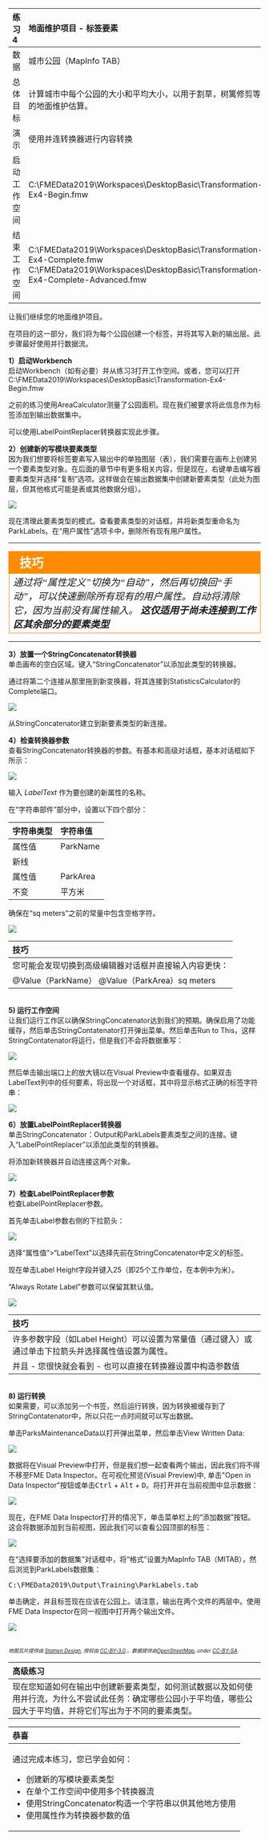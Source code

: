 |  练习4 |  地面维护项目 - 标签要素 |
| :--- | :--- |
| 数据 | 城市公园（MapInfo TAB） |
| 总体目标 | 计算城市中每个公园的大小和平均大小，以用于割草，树篱修剪等的地面维护估算。 |
| 演示 | 使用并连转换器进行内容转换 |
| 启动工作空间 | C:\FMEData2019\Workspaces\DesktopBasic\Transformation-Ex4-Begin.fmw |
| 结束工作空间 | C:\FMEData2019\Workspaces\DesktopBasic\Transformation-Ex4-Complete.fmw C:\FMEData2019\Workspaces\DesktopBasic\Transformation-Ex4-Complete-Advanced.fmw |

让我们继续您的地面维护项目。

在项目的这一部分，我们将为每个公园创建一个标签，并将其写入新的输出层。此步骤最好使用并行数据流。

  
**1）启动Workbench**  
 启动Workbench（如有必要）并从练习3打开工作空间。或者，您可以打开C:\FMEData2019\Workspaces\DesktopBasic\Transformation-Ex4-Begin.fmw

之前的练习使用AreaCalculator测量了公园面积。现在我们被要求将此信息作为标签添加到输出数据集中。

可以使用LabelPointReplacer转换器实现此步骤。

  
**2）创建新的写模块要素类型**  
因为我们想要将标签要素写入输出中的单独图层（表），我们需要在画布上创建另一个要素类型对象。在后面的章节中有更多相关内容，但是现在，右键单击编写器要素类型并选择“复制”选项。这样做会在输出数据集中创建新要素类型（此处为图层，但其他格式可能是表或其他数据分组）。

![](./Images/Img2.230.Ex4.DuplicateFeatureType.png)

现在清理此要素类型的模式。查看要素类型的对话框，并将新类型重命名为ParkLabels。在“用户属性”选项卡中，删除所有现有用户属性。

---

<!--Tip Section-->

<table style="border-spacing: 0px">
<tr>
<td style="vertical-align:middle;background-color:darkorange;border: 2px solid darkorange">
<i class="fa fa-info-circle fa-lg fa-pull-left fa-fw" style="color:white;padding-right: 12px;vertical-align:text-top"></i>
<span style="color:white;font-size:x-large;font-weight: bold;font-family:serif">技巧</span>
</td>
</tr>

<tr>
<td style="border: 1px solid darkorange">
<span style="font-family:serif; font-style:italic; font-size:larger">
通过将“属性定义”切换为“自动”，然后再切换回“手动”，可以快速删除所有现有的用户属性。自动将清除它，因为当前没有属性输入。 <strong>这仅适用于尚未连接到工作区其余部分的要素类型</strong>
</span>
</td>
</tr>
</table>

---


**3）放置一个StringConcatenator转换器**  
单击画布的空白区域。键入“StringConcatenator”以添加此类型的转换器。

通过将第二个连接从那里拖到新变换器，将其连接到StatisticsCalculator的Complete端口。

![](./Images/Img2.231.Ex4.StringConcatenatorCanvas.png)

从StringConcatenator建立到新要素类型的新连接。

  
**4）检查转换器参数**  
查看StringConcatenator转换器的参数。有基本和高级对话框，基本对话框如下所示：

![](./Images/Img2.232.Ex4.StringConcatenatorEmptyParams.png)

输入 _LabelText_ 作为要创建的新属性的名称。

在“字符串部件”部分中，设置以下四个部分：

| 字符串类型 | 字符串值 |
| :--- | :--- |
| 属性值 | ParkName |
| 新线 |  |
| 属性值 | ParkArea |
| 不变 |  平方米 |

确保在“sq meters”之前的常量中包含空格字符。

![](./Images/Img2.233.Ex4.StringConcatenatorParams.png)

|  技巧 |
| :--- |
|  您可能会发现切换到高级编辑器对话框并直接输入内容更快： |
|  @Value（ParkName） @Value（ParkArea）sq meters |


<br>**5) 运行工作空间**
<br>让我们运行工作区以确保StringConcatenator达到我们的预期。确保启用了功能缓存，然后单击StringContatenator打开弹出菜单。然后单击Run to This，这样StringContatenator将运行，但是我们不会将数据重写：

![](./Images/Img2.234.Ex4.RunToStringConcat.png)

然后单击输出端口上的放大镜以在Visual Preview中查看缓存。如果双击LabelText列中的任何要素，将出现一个对话框，其中将显示格式正确的标签字符串：

![](./Images/Img2.235.Ex4.StringConcatVP.png)

**6）放置LabelPointReplacer转换器**  
单击StringConcatenator：Output和ParkLabels要素类型之间的连接。键入“LabelPointReplacer”以添加此类型的转换器。

将添加新转换器并自动连接这两个对象。

![](./Images/Img2.236.Ex4.LabelPointReplacerCanvas.png)

  
**7）检查LabelPointReplacer参数**  
检查LabelPointReplacer参数。

首先单击Label参数右侧的下拉箭头：

![](./Images/Img2.237.Ex4.LabelEditDialog.png)

选择“属性值”&gt;“LabelText”以选择先前在StringConcatenator中定义的标签。

现在单击Label Height字段并键入25（即25个工作单位，在本例中为米）。

“Always Rotate Label”参数可以保留其默认值。

![](./Images/Img2.238.Ex4.LabelPointReplacerParameters.png)


|  技巧 |
| :--- |
|  许多参数字段（如Label Height）可以设置为常量值（通过键入）或通过单击下拉箭头并选择属性值设置为属性。  |
|  并且 - 您很快就会看到 - 也可以直接在转换器设置中构造参数值 |


<br>**8) 运行转换**
<br>如果需要，可以添加另一个书签，然后运行转换，因为转换被缓存到了StringContatenator中，所以只花一点时间就可以写出数据。

单击ParksMaintenanceData以打开弹出菜单，然后单击View Written Data:

![](./Images/Img2.239.Ex4.ViewWrittenData.png)

数据将在Visual Preview中打开，但是我们想一起查看两个输出，因此我们将不得不移至FME Data Inspector。在可视化预览(Visual Preview)中, 单击"Open in Data Inspector"按钮或单击<kbd>Ctrl</kbd> + <kbd>Alt</kbd> + <kbd>D</kbd>。将打开并在当前视图中显示数据：

![](./Images/Img2.240.Ex4.OpenInDI.png)

现在，在FME Data Inspector打开的情况下，单击菜单栏上的“添加数据”按钮。这会将数据添加到当前视图，因此我们可以查看公园顶部的标签：

![](./Images/Img2.241.Ex4.AddDataToView.png)

在“选择要添加的数据集”对话框中，将“格式”设置为MapInfo TAB（MITAB），然后浏览到ParkLabels数据集：

<pre>
C:\FMEData2019\Output\Training\ParkLabels.tab
</pre>

单击确定，并且标签现在应该在公园上。请注意，输出在两个文件的两层中。使用FME Data Inspector在同一视图中打开两个输出文件。

![](./Images/Img2.242.Ex4.LabelsInDIView.png)

<br><span style="font-style:italic;font-size:x-small">地图瓦片提供由 <a href="https://stamen.com">Stamen Design</a>, 授权由 <a href="https://creativecommons.org/licenses/by/3.0">CC-BY-3.0</a>.。数据提供由<a href="http://openstreetmap.org">OpenStreetMap</a>, under <a href="http://creativecommons.org/licenses/by-sa/3.0">CC-BY-SA</a>.



|  高级练习 |
| :--- |
|  现在您知道如何在输出中创建新要素类型，如何测试数据以及如何使用并行流，为什么不尝试此任务：确定哪些公园小于平均值，哪些公园大于平均值，并将它们写出为于不同的要素类型。 |

<table>
  <thead>
    <tr>
      <th style="text-align:left">恭喜</th>
    </tr>
  </thead>
  <tbody>
    <tr>
      <td style="text-align:left">
        <p>通过完成本练习，您已学会如何：
          <br />
        </p>
        <ul>
          <li>创建新的写模块要素类型</li>
          <li>在单个工作空间中使用多个转换器流</li>
          <li>使用StringConcatenator构造一个字符串以供其他地方使用</li>
          <li>使用属性作为转换器参数的值</li>
        </ul>
      </td>
    </tr>
  </tbody>
</table>
